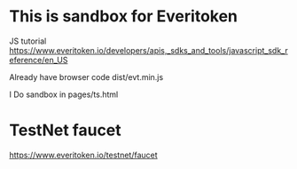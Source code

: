 # This is sandbox for Everitoken

JS tutorial
https://www.everitoken.io/developers/apis,_sdks_and_tools/javascript_sdk_reference/en_US

Already have browser code
dist/evt.min.js

I Do sandbox in pages/ts.html


# TestNet faucet
https://www.everitoken.io/testnet/faucet
